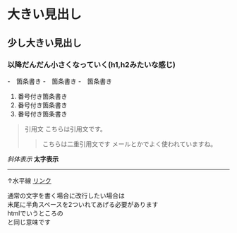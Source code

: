 # 大きい見出し
## 少し大きい見出し
### 以降だんだん小さくなっていく(h1,h2みたいな感じ)

-　箇条書き
-　箇条書き
-　箇条書き

1. 番号付き箇条書き
1. 番号付き箇条書き
1. 番号付き箇条書き

> 引用文
> こちらは引用文です。
>> こちらは二重引用文です
>> メールとかでよく使われていますね。

*斜体表示*
**太字表示**

---
↑水平線
[リンク](https://www.morijyobi.ac.jp)

通常の文字を書く場合に改行したい場合は  
末尾に半角スペースを2ついれてあげる必要があります  
htmlでいうところの<br>と同じ意味です  
